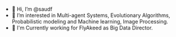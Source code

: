 - 👋 Hi, I’m @saudf
- 👀 I’m interested in Multi-agent Systems, Evolutionary Algorithms, Probabilistic modeling and Machine learning, Image Processing.
- 💼 I'm Currently working for FlyAkeed as Big Data Director.
<!-- - 📫 How to reach me https://www.saudf.sa/contact-me-->
<!--- 🌱 I’m currently learning ...
- 💞️ I’m looking to collaborate on ...
-->

<!---
saudf/saudf is a ✨ special ✨ repository because its `README.md` (this file) appears on your GitHub profile.
You can click the Preview link to take a look at your changes.
--->
